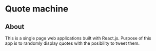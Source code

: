 # Quote machine

## About

This is a single page web applications built with React.js. Purpose of this app is to randomly
display quotes with the posibility to tweet them.
